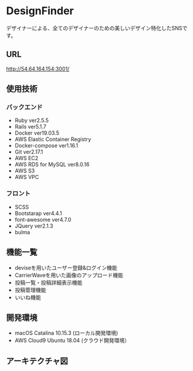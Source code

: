 # DesignFinder 
デザイナーによる、全てのデザイナーのための美しいデザイン特化したSNSです。

## URL 
http://54.64.164.154:3001/

## 使用技術

### バックエンド

* Ruby ver2.5.5
* Rails ver5.1.7
* Docker ver19.03.5
* AWS Elastic Container Registry
* Docker-compose ver1.16.1
* Git ver2.17.1
* AWS EC2
* AWS RDS for MySQL ver8.0.16
* AWS S3
* AWS VPC


### フロント
* SCSS
* Bootstarap ver4.4.1
* font-awesome ver4.7.0
* JQuery ver2.1.3
* bulma 


## 機能一覧

* deviseを用いたユーザー登録&ログイン機能
* CarrierWaveを用いた画像のアップロード機能
* 投稿一覧・投稿詳細表示機能
* 投稿管理機能
* いいね機能


## 開発環境
* macOS Catalina 10.15.3 (ローカル開発環境)
* AWS Cloud9 Ubuntu 18.04 (クラウド開発環境）

## アーキテクチャ図
